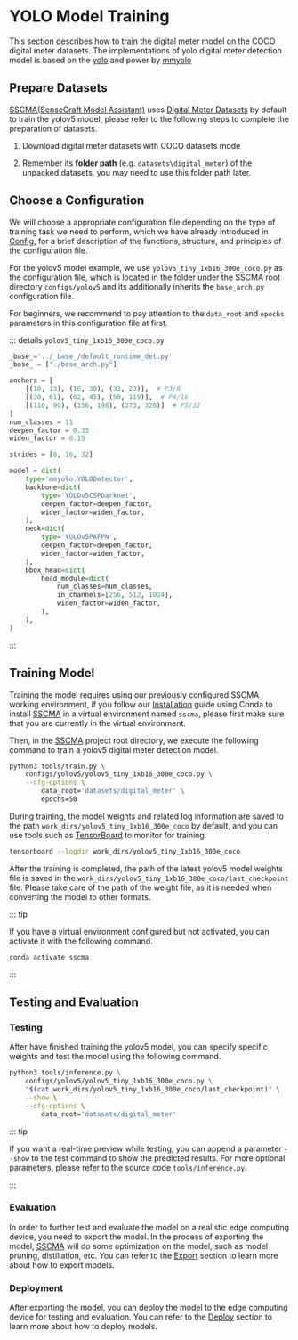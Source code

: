 # YOLO Model Training

This section describes how to train the digital meter model on the COCO digital meter datasets. The implementations of yolo digital meter detection model is based on the [yolo](https://github.com/ultralytics/yolov5) and power by [mmyolo](https://github.com/open-mmlab/mmyolo)

## Prepare Datasets

[SSCMA(SenseCraft Model Assistant)](https://github.com/Seeed-Studio/SSCMA) uses [Digital Meter Datasets](https://universe.roboflow.com/seeeddatasets/seeed_meter_digit/) by default to train the yolov5 model, please refer to the following steps to complete the preparation of datasets.

1. Download digital meter datasets with COCO datasets mode

2. Remember its **folder path** (e.g. `datasets\digital_meter`) of the unpacked datasets, you may need to use this folder path later.

## Choose a Configuration

We will choose a appropriate configuration file depending on the type of training task we need to perform, which we have already introduced in [Config](../config.md), for a brief description of the functions, structure, and principles of the configuration file.

For the yolov5 model example, we use `yolov5_tiny_1xb16_300e_coco.py` as the configuration file, which is located in the folder under the SSCMA root directory `configs/yolov5` and its additionally inherits the `base_arch.py` configuration file.

For beginners, we recommend to pay attention to the `data_root` and `epochs` parameters in this configuration file at first.

::: details `yolov5_tiny_1xb16_300e_coco.py`

```python
_base_='../_base_/default_runtime_det.py'
_base_ = ["./base_arch.py"]

anchors = [
    [(10, 13), (16, 30), (33, 23)],  # P3/8
    [(30, 61), (62, 45), (59, 119)],  # P4/16
    [(116, 90), (156, 198), (373, 326)]  # P5/32
]
num_classes = 11
deepen_factor = 0.33
widen_factor = 0.15

strides = [8, 16, 32]

model = dict(
    type='mmyolo.YOLODetector',
    backbone=dict(
        type='YOLOv5CSPDarknet',
        deepen_factor=deepen_factor,
        widen_factor=widen_factor,
    ),
    neck=dict(
        type='YOLOv5PAFPN',
        deepen_factor=deepen_factor,
        widen_factor=widen_factor,
    ),
    bbox_head=dict(
        head_module=dict(
            num_classes=num_classes,
            in_channels=[256, 512, 1024],
            widen_factor=widen_factor,
        ),
    ),
)
```

:::

## Training Model

Training the model requires using our previously configured SSCMA working environment, if you follow our [Installation](../../introduction/installation.md) guide using Conda to install [SSCMA](https://github.com/Seeed-Studio/SSCMA) in a virtual environment named `sscma`, please first make sure that you are currently in the virtual environment.

Then, in the [SSCMA](https://github.com/Seeed-Studio/SSCMA) project root directory, we execute the following command to train a yolov5 digital meter detection model.

```sh
python3 tools/train.py \
    configs/yolov5/yolov5_tiny_1xb16_300e_coco.py \
    --cfg-options \
        data_root='datasets/digital_meter' \
        epochs=50
```

During training, the model weights and related log information are saved to the path `work_dirs/yolov5_tiny_1xb16_300e_coco` by default, and you can use tools such as [TensorBoard](https://www.tensorflow.org/tensorboard/get_started) to monitor for training.

```sh
tensorboard --logdir work_dirs/yolov5_tiny_1xb16_300e_coco
```

After the training is completed, the path of the latest yolov5 model weights file is saved in the `work_dirs/yolov5_tiny_1xb16_300e_coco/last_checkpoint` file. Please take care of the path of the weight file, as it is needed when converting the model to other formats.

::: tip

If you have a virtual environment configured but not activated, you can activate it with the following command.

```sh
conda activate sscma
```

:::

## Testing and Evaluation

### Testing

After have finished training the yolov5 model, you can specify specific weights and test the model using the following command.

```sh
python3 tools/inference.py \
    configs/yolov5/yolov5_tiny_1xb16_300e_coco.py \
    "$(cat work_dirs/yolov5_tiny_1xb16_300e_coco/last_checkpoint)" \
    --show \
    --cfg-options \
        data_root='datasets/digital_meter'
```

::: tip

If you want a real-time preview while testing, you can append a parameter `--show` to the test command to show the predicted results. For more optional parameters, please refer to the source code `tools/inference.py`.

:::

### Evaluation

In order to further test and evaluate the model on a realistic edge computing device, you need to export the model. In the process of exporting the model, [SSCMA](https://github.com/Seeed-Studio/SSCMA) will do some optimization on the model, such as model pruning, distillation, etc. You can refer to the [Export](../export/overview) section to learn more about how to export models.

### Deployment

After exporting the model, you can deploy the model to the edge computing device for testing and evaluation. You can refer to the [Deploy](../../deploy/examples.md) section to learn more about how to deploy models.
